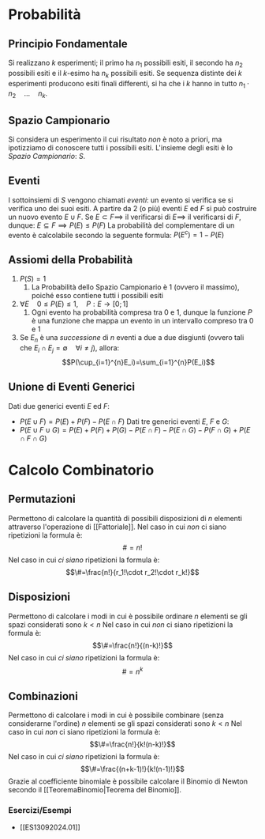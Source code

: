 # Probabilità
## Principio Fondamentale
Si realizzano $k$ esperimenti; il primo ha $n_1$ possibili esiti, il secondo ha $n_2$ possibili esiti e il $k$-esimo ha $n_k$ possibili esiti.
Se sequenza distinte dei $k$ esperimenti producono esiti finali differenti, si ha che i $k$ hanno in tutto $n_1\cdot n_2\quad...\quad n_k$.
## Spazio Campionario
Si considera un esperimento il cui risultato *non* è noto a priori, ma ipotizziamo di conoscere tutti i possibili esiti.
L'insieme degli esiti è lo *Spazio Campionario*: $S$.
## Eventi
I sottoinsiemi di *S* vengono chiamati *eventi*: un evento si verifica se si verifica uno dei suoi esiti.
A partire da 2 (o più) eventi $E$ ed $F$ si può costruire un nuovo evento $E\cup F$.
Se $E\subset F\implies$ il verificarsi di $E\implies$ il verificarsi di $F$, dunque: $E\subseteq F\implies P(E)\leq P(F)$
La probabilità del complementare di un evento è calcolabile secondo la seguente formula: $P(E^c)=1-P(E)$
## Assiomi della Probabilità
1. $P(S)=1$
	1. La Probabilità dello Spazio Campionario è 1 (ovvero il massimo), poiché esso contiene tutti i possibili esiti
2. $\forall E\quad 0\leq P(E)\leq1,\quad P: E\to[0;1]$
	1. Ogni evento ha probabilità compresa tra 0 e 1, dunque la funzione $P$ è una funzione che mappa un evento in un intervallo compreso tra 0 e 1
3. Se $E_n$ è una *successione* di $n$ eventi a due a due disgiunti (ovvero tali che $E_i\cap E_j=\emptyset\quad \forall i\neq j$), allora: $$P(\cup_{i=1}^{n}E_i)=\sum_{i=1}^{n}P(E_i)$$
## Unione di Eventi Generici
Dati due generici eventi $E$ ed $F$:
- $P(E\cup F)=P(E)+P(F)-P(E\cap F)$
Dati tre generici eventi $E$, $F$ e $G$:
- $P(E\cup F\cup G)=P(E)+P(F)+P(G)-P(E\cap F)-P(E\cap G)-P(F\cap G)+P(E\cap F\cap G)$
# Calcolo Combinatorio
## Permutazioni
Permettono di calcolare la quantità di possibili disposizioni di $n$ elementi attraverso l'operazione di [[Fattoriale]].
Nel caso in cui *non* ci siano ripetizioni la formula è:$$\#=n!$$
Nel caso in cui *ci siano* ripetizioni la formula è: $$\#=\frac{n!}{r_1!\cdot r_2!\cdot r_k!}$$
## Disposizioni
Permettono di calcolare i modi in cui è possibile ordinare $n$ elementi se gli spazi considerati sono $k<n$
Nel caso in cui *non* ci siano ripetizioni la formula è: $$\#=\frac{n!}{(n-k)!}$$
Nel caso in cui *ci siano* ripetizioni la formula è: $$\#=n^k$$
## Combinazioni
Permettono di calcolare i modi in cui è possibile combinare (senza considerarne l'ordine) $n$ elementi se gli spazi considerati sono $k<n$
Nel caso in cui *non* ci siano ripetizioni la formula è: $$\#=\frac{n!}{k!(n-k)!}$$
Nel caso in cui *ci siano* ripetizioni la formula è: $$\#=\frac{(n+k-1)!}{k!(n-1)!}$$
Grazie al coefficiente binomiale è possibile calcolare il Binomio di Newton secondo il [[TeoremaBinomio|Teorema del Binomio]].
### Esercizi/Esempi
- [[ES13092024.01]]